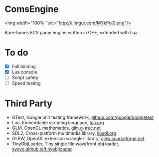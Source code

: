 # ComsEngine
<img width="100% "src="http://i.imgur.com/MYkPoi0.png"/>

Bare-bones ECS game engine written in C++, extended with Lua

# To do

- [X] Full binding
- [X] Lua console
- [ ] Script safety
- [ ] Speed testing

# Third Party

- GTest, Google unit testing framework, [github.com/google/googletest](https://github.com/google/googletest)
- Lua, Embeddable scripting language, [lua.org](https://www.lua.org/)
- GLM, OpenGL mathematics, [glm.g-truc.net](http://glm.g-truc.net/)
- SDL2, Cross-platform multimedia library, [libsdl.org](https://www.libsdl.org/)
- GLEW, OpenGL extension wrangler library, [glew.sourceforge.net](http://glew.sourceforge.net/)
- TinyObjLoader, Tiny single file wavefront obj loader, [syoyo.github.io/tinyobjloader](https://syoyo.github.io/tinyobjloader/)
